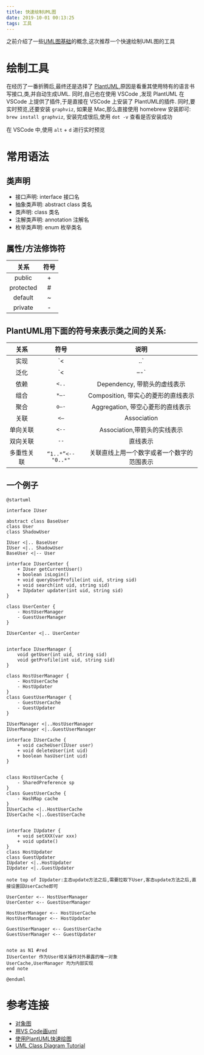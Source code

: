 ```yaml
---
title: 快速绘制UML图
date: 2019-10-01 00:13:25
tags: 工具
---
```


之前介绍了一些[UML图基础](https://zachaxy.github.io/2018/04/20/uml%E5%9B%BE%E5%9F%BA%E7%A1%80/)的概念,这次推荐一个快速绘制UML图的工具

<!-- more -->

# 绘制工具
在经历了一番折腾后,最终还是选择了 [PlantUML](http://plantuml.com/zh/),原因是看重其使用特有的语言书写接口,类,并自动生成UML. 同时,自己也在使用 VSCode ,发现 PlantUML 在 VSCode 上提供了插件,于是直接在 VSCode 上安装了 PlantUML的插件.
同时,要实时预览,还要安装 `graphviz`, 如果是 Mac,那么直接使用 homebrew 安装即可: `brew install graphviz`, 安装完成很后,使用 `dot -v` 查看是否安装成功

在 VSCode 中,使用 `alt` + `d` 进行实时预览

# 常用语法

## 类声明
- 接口声明: interface 接口名
- 抽象类声明: abstract class 类名
- 类声明: class 类名
- 注解类声明: annotation 注解名
- 枚举类声明: enum 枚举类名

## 属性/方法修饰符
|关系|符号|
|:--:|:--:|
|public|+|
|protected|#|
|default|~|
|private|-|


## PlantUML用下面的符号来表示类之间的关系:

|关系|符号|说明|
|:--:|:--:|:--:|
|实现| `<|..` |Realization, 接口的实现,带空心三角型的虚线表示|
|泛化| `<|–-` |Generalization, 类的继承,带空心三角型的直线表示|
|依赖| `<..` |Dependency, 带箭头的虚线表示|
|组合| `*–-` |Composition, 带实心的菱形的直线表示|
|聚合| `o–-` |Aggregation, 带空心菱形的直线表示|
|关联| `<–` |Association|
|单向关联| `<--` |Association,带箭头的实线表示|
|双向关联| `--` |直线表示|
|多重性关联| `“1..*”<--"0..*"` |关联直线上用一个数字或者一个数字的范围表示|

## 一个例子

```
@startuml

interface IUser

abstract class BaseUser
class User
class ShadowUser

IUser <|.. BaseUser
IUser <|.. ShadowUser
BaseUser <|-- User

interface IUserCenter {
    + IUser getCurrentUser()
    + boolean isLogin()
    + void queryUserProfile(int uid, string sid)
    + void search(int uid, string sid)
    + IUpdater updater(int uid, string sid)
}

class UserCenter {
    - HostUserManager
    - GuestUserManager
}

IUserCenter <|.. UserCenter


interface IUserManager {
    void getUser(int uid, string sid)
    void getProfile(int uid, string sid)
}

class HostUserManager {
    - HostUserCache
    - HostUpdater
}
class GuestUserManager {
    - GuestUserCache
    - GuestUpdater
}

IUserManager <|..HostUserManager
IUserManager <|..GuestUserManager

interface IUserCache {
    + void cacheUser(IUser user)
    + void deleteUser(int uid)
    + boolean hasUser(int uid)
}


class HostUserCache {
    - SharedPreference sp
}
class GuestUserCache {
    - HashMap cache
}
IUserCache <|..HostUserCache
IUserCache <|..GuestUserCache


interface IUpdater {
    + void setXXX(var xxx)
    + void update()
}
class HostUpdater
class GuestUpdater
IUpdater <|..HostUpdater
IUpdater <|..GuestUpdater

note top of IUpdater:主态update方法之后,需要拉取下User,客态update方法之后,直接设置回UserCache即可

UserCenter <-- HostUserManager
UserCenter <-- GuestUserManager

HostUserManager <-- HostUserCache
HostUserManager <-- HostUpdater

GuestUserManager <-- GuestUserCache
GuestUserManager <-- GuestUpdater


note as N1 #red
IUserCenter 作为User相关操作对外暴露的唯一对象
UserCache,UserManager 均为内部实现
end note

@enduml
```

 # 参考连接
 - [对象图](http://plantuml.com/zh/object-diagram)
- [用VS Code画uml](https://blog.csdn.net/qq_26819733/article/details/84895850)
- [使用PlantUML快速绘图](https://blog.csdn.net/zxc123e/article/details/71837923)
- [UML Class Diagram Tutorial](https://www.youtube.com/watch?v=UI6lqHOVHic)